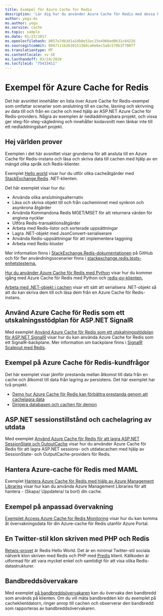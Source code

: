 ```yaml
---
title: Exempel för Azure Cache for Redis
description: 'Lär dig hur du använder Azure Cache för Redis med dessa kodexempel: ansluta till en cache, läsa och skriva data i en cache ASP.NET Azure Cache för Redis-providers.'
author: yegu-ms
ms.author: yegu
ms.service: cache
ms.topic: sample
ms.date: 01/23/2017
ms.openlocfilehash: 8057a7db3d1a2db0e51ec15e4966ed0b31c84226
ms.sourcegitcommit: 0947111b263015136bca0e6ec5a8c570b3f700ff
ms.translationtype: MT
ms.contentlocale: sv-SE
ms.lasthandoff: 03/24/2020
ms.locfileid: "75433411"
---
```

# <a name="azure-cache-for-redis-samples"></a>Exempel för Azure Cache for Redis
Det här avsnittet innehåller en lista över Azure Cache for Redis-exempel som omfattar scenarier som anslutning till en cache, läsning och skrivning av data till och från en cache och med hjälp av ASP.NET Azure Cache för Redis-providers. Några av exemplen är nedladdningsbara projekt, och vissa ger steg-för-steg-vägledning och innehåller kodavsnitt men länkar inte till ett nedladdningsbart projekt.

## <a name="hello-world-samples"></a>Hej världen prover
Exemplen i det här avsnittet visar grunderna för att ansluta till en Azure Cache för Redis-instans och läsa och skriva data till cachen med hjälp av en mängd olika språk och Redis-klienter.

Exemplet [Hello world](https://github.com/rustd/RedisSamples/tree/master/HelloWorld) visar hur du utför olika cacheåtgärder med [StackExchange.Redis](https://github.com/StackExchange/StackExchange.Redis) .NET-klienten.

Det här exemplet visar hur du:

* Använda olika anslutningsalternativ
* Läsa och skriva objekt till och från cacheminnet med synkron och asynkrona åtgärder
* Använda Kommandona Redis MGET/MSET för att returnera värden för angivna nycklar
* Utföra Redis-transaktionsåtgärder
* Arbeta med Redis-listor och sorterade uppsättningar
* Lagra .NET-objekt med JsonConvert-serialiserare
* Använda Redis-uppsättningar för att implementera taggning
* Arbeta med Redis-kluster

Mer information finns i [StackExchange.Redis-dokumentationen](https://github.com/StackExchange/StackExchange.Redis) på GitHub och för fler användningsscenarier finns i [stackexchange.redis.tests-enhetstesterna.](https://github.com/StackExchange/StackExchange.Redis/tree/master/tests)

[Hur du använder Azure Cache för Redis med Python](cache-python-get-started.md) visar hur du kommer igång med Azure Cache för Redis med Python och [redis-py-klienten.](https://github.com/andymccurdy/redis-py)

[Arbeta med .NET-objekt i cachen](cache-dotnet-how-to-use-azure-redis-cache.md#work-with-net-objects-in-the-cache) visar ett sätt att serialisera .NET-objekt så att du kan skriva dem till och läsa dem från en Azure Cache för Redis-instans. 

## <a name="use-azure-cache-for-redis-as-a-scale-out-backplane-for-aspnet-signalr"></a>Använd Azure Cache för Redis som ett utskalningsstödplan för ASP.NET SignalR
Med exemplet [Använd Azure Cache för Redis som ett utskalningsstödplan för ASP.NET SignalR](https://github.com/rustd/RedisSamples/tree/master/RedisAsSignalRBackplane) visar hur du kan använda Azure Cache for Redis som ett SignalR-backplane. Mer information om backplane finns i [SignalR Scaleout med Redis](https://www.asp.net/signalr/overview/performance/scaleout-with-redis).

## <a name="azure-cache-for-redis-customer-query-sample"></a>Exempel på Azure Cache för Redis-kundfrågor
Det här exemplet visar jämför prestanda mellan åtkomst till data från en cache och åtkomst till data från lagring av persistens. Det här exemplet har två projekt.

* [Demo hur Azure Cache för Redis kan förbättra prestanda genom att cachelagra data](https://github.com/rustd/RedisSamples/tree/master/RedisCacheCustomerQuerySample)
* [Dirigera databasen och cachen för demon](https://github.com/rustd/RedisSamples/tree/master/SeedCacheForCustomerQuerySample)

## <a name="aspnet-session-state-and-output-caching"></a>ASP.NET sessionstillstånd och cachelagring av utdata
Med exemplet [Använd Azure Cache för Redis för att lagra ASP.NET SessionState och OutputCache](https://github.com/rustd/RedisSamples/tree/master/SessionState_OutputCaching) visar hur du använder Azure Cache för Redis för att lagra ASP.NET sessions- och utdatacachen med hjälp av SessionState- och OutputCache-providers för Redis.

## <a name="manage-azure-cache-for-redis-with-maml"></a>Hantera Azure-cache för Redis med MAML
Exemplet [Hantera Azure Cache för Redis med hjälp av Azure Management Libraries](https://github.com/rustd/RedisSamples/tree/master/ManageCacheUsingMAML) visar hur kan du använda Azure Management Libraries för att hantera - (Skapa/ Uppdatera/ ta bort) din cache. 

## <a name="custom-monitoring-sample"></a>Exempel på anpassad övervakning
[Exemplet Access Azure Cache for Redis Monitoring](https://github.com/rustd/RedisSamples/tree/master/CustomMonitoring) visar hur du kan komma åt övervakningsdata för din Azure-cache för Redis utanför Azure Portal.

## <a name="a-twitter-style-clone-written-using-php-and-redis"></a>En Twitter-stil klon skriven med PHP och Redis
[Retwis-provet](https://github.com/SyntaxC4-MSFT/retwis) är Redis Hello World. Det är en minimal Twitter-stil sociala nätverk klon skriven med Redis och PHP med [Predis](https://github.com/nrk/predis) klient. Källkoden är utformad för att vara mycket enkel och samtidigt för att visa olika Redis-datastrukturer.

## <a name="bandwidth-monitor"></a>Bandbreddsövervakare
Med exemplet [på bandbreddsövervakaren](https://github.com/JonCole/SampleCode/tree/master/BandWidthMonitor) kan du övervaka den bandbredd som används på klienten. Om du vill mäta bandbredden kör du exemplet på cacheklientdatorn, ringer anrop till cachen och observerar den bandbredd som rapporteras av bandbreddsövervakaren.
